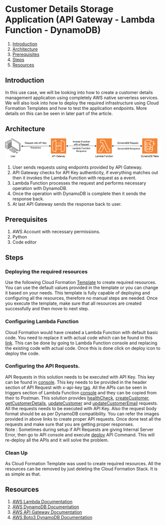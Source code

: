 # Customer Details Storage Application (API Gateway - Lambda Function - DynamoDB)

1. [Introduction](#introduction)
2. [Architecture](#architecture)
3. [Prerequisites](#prerequisites)
4. [Steps](#steps)
5. [Resources](#resources)

## Introduction
In this use case, we will be looking into how to create a customer details management application using completely AWS native serverless services. We will also look into how to deploy the required infrastructure using Cloud Formation Templates and how to test the application endpoints. More details on this can be seen in later part of the article. 

## Architecture
![Diagram](./Artifacts/Images/APIGateway_LambdaFunction_DynamoDB.drawio.png)  
1. User sends requests using endpoints provided by API Gateway.  
2. API Gateway checks for API Key authenticity, if everything matches out then it invokes the Lambda Function with request as a event.  
3. Lambda Function processes the request and performs necessary operation with DynamoDB.
4. Once the operation with DynamoDB is complete then it sends the response back. 
5. At last API Gateway sends the response back to user. 


## Prerequisites
1. AWS Account with necessary permissions.
2. Python
3. Code editor

## Steps
### Deploying the required resources
Use the following Cloud Formation [Template](./Cloud%20Formation%20Templates/CFT.yaml) to create required resources. You can use the default values provided in the template or you can change it based on your needs. This template is fully capable of deploying and configuring all the resources, therefore no manual steps are needed. Once you execute the template, make sure that all resources are created successfully and then move to next step.

### Configuring Lambda Function 
Cloud Formation would have created a Lambda Function with default basic code. You need to replace it with actual code which can be found in this [link](./Lambda%20Function%20Code/lambda_function.py). This can be done by going to Lambda Function console and replacing the existing code with actual code. Once this is done click on deploy icon to deploy the code. 

### Configuring the API Requests. 
API Requests in this solution needs to be executed with API Key. This key can be found in [console](./Artifacts/Images/API%20Key%20Console.png). This key needs to be provided in the header section of API Request with x-api-key [tag](./Artifacts/Images/API%20Key%20PM.png). All the APIs can be seen in triggers section of Lambda Function [console](./Artifacts/Images/API%20Endpoints%20LFC.png) and they can be copied from their to Postman.  This solution provides [healthCheck](./Artifacts/Images/healthCheck.png), [createCustomer](./Artifacts/Images/createCustomer.png), [getCustomerDetails](./Artifacts/Images/getCustomer.png), [updateCustomer](./Artifacts/Images/updateCustomer.png) and [updateCustomerEmail](./Artifacts/Images/updateCustomerEmail.png) requests. All the requests needs to be executed with API Key. Also the request body format should be as per DynamoDB compatibility. You can refer the images provided in above links to create proper API requests. Once done test all the requests and make sure that you are getting proper responses.  
Note : Sometimes during setup if API Requests are giving Internal Server Error, then go to API console and execute [deploy](./Artifacts/Images/Deploy%20API.png) API Command. This will re-deploy all the APIs and it will solve the problem.   

### Clean Up
As Cloud Formation Template was used to create required resources. All the resources can be removed by just deleting the Cloud Formation Stack. It is as simple as that. 


## Resources
1. [AWS Lambda Documentation](https://docs.aws.amazon.com/lambda/latest/dg/welcome.html)
2. [AWS DynamoDB Documentation](https://docs.aws.amazon.com/amazondynamodb/latest/developerguide/Introduction.html)
3. [AWS API Gateway Documentation](https://docs.aws.amazon.com/apigateway/latest/developerguide/welcome.html)
4. [AWS Boto3 DynamoDB Documentation](https://boto3.amazonaws.com/v1/documentation/api/latest/reference/services/dynamodb.html)



